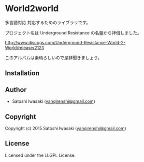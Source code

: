 # World2world

多言語対応 対応するためのライブラリです。

プロジェクト名は Underground Resistance の名盤から拝借しました。

http://www.discogs.com/Underground-Resistance-World-2-World/release/2123

このアルバムは素晴らしいので是非聞きましょう。

## Installation

## Author

* Satoshi Iwasaki (yanqirenshi@gmail.com)

## Copyright

Copyright (c) 2015 Satoshi Iwasaki (yanqirenshi@gmail.com)

## License

Licensed under the LLGPL License.
